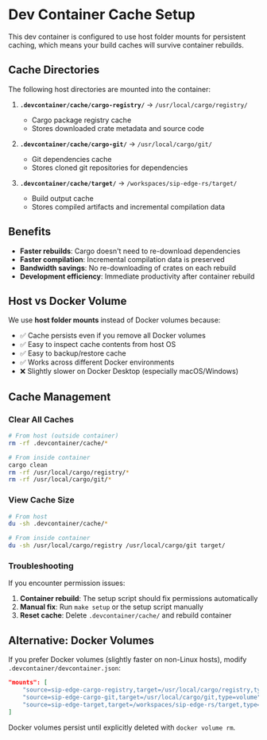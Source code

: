 # Dev Container Cache Setup

This dev container is configured to use host folder mounts for persistent caching, which means your build caches will survive container rebuilds.

## Cache Directories

The following host directories are mounted into the container:

1. **`.devcontainer/cache/cargo-registry/`** → `/usr/local/cargo/registry/`
   - Cargo package registry cache
   - Stores downloaded crate metadata and source code

2. **`.devcontainer/cache/cargo-git/`** → `/usr/local/cargo/git/`
   - Git dependencies cache  
   - Stores cloned git repositories for dependencies

3. **`.devcontainer/cache/target/`** → `/workspaces/sip-edge-rs/target/`
   - Build output cache
   - Stores compiled artifacts and incremental compilation data

## Benefits

- **Faster rebuilds**: Cargo doesn't need to re-download dependencies
- **Faster compilation**: Incremental compilation data is preserved
- **Bandwidth savings**: No re-downloading of crates on each rebuild
- **Development efficiency**: Immediate productivity after container rebuild

## Host vs Docker Volume

We use **host folder mounts** instead of Docker volumes because:

- ✅ Cache persists even if you remove all Docker volumes
- ✅ Easy to inspect cache contents from host OS
- ✅ Easy to backup/restore cache
- ✅ Works across different Docker environments
- ❌ Slightly slower on Docker Desktop (especially macOS/Windows)

## Cache Management

### Clear All Caches
```bash
# From host (outside container)
rm -rf .devcontainer/cache/*

# From inside container
cargo clean
rm -rf /usr/local/cargo/registry/*
rm -rf /usr/local/cargo/git/*
```

### View Cache Size
```bash
# From host
du -sh .devcontainer/cache/*

# From inside container  
du -sh /usr/local/cargo/registry /usr/local/cargo/git target/
```

### Troubleshooting

If you encounter permission issues:

1. **Container rebuild**: The setup script should fix permissions automatically
2. **Manual fix**: Run `make setup` or the setup script manually
3. **Reset cache**: Delete `.devcontainer/cache/` and rebuild container

## Alternative: Docker Volumes

If you prefer Docker volumes (slightly faster on non-Linux hosts), modify `.devcontainer/devcontainer.json`:

```json
"mounts": [
    "source=sip-edge-cargo-registry,target=/usr/local/cargo/registry,type=volume",
    "source=sip-edge-cargo-git,target=/usr/local/cargo/git,type=volume", 
    "source=sip-edge-target,target=/workspaces/sip-edge-rs/target,type=volume"
]
```

Docker volumes persist until explicitly deleted with `docker volume rm`. 